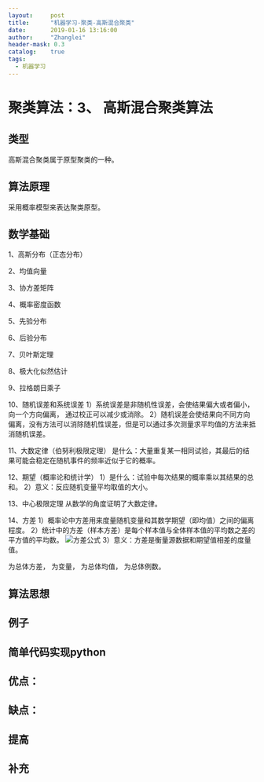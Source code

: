 ```yaml
---
layout:     post
title:      "机器学习-聚类-高斯混合聚类"
date:       2019-01-16 13:16:00
author:     "Zhanglei"
header-mask: 0.3
catalog:    true
tags:
  - 机器学习
---
```



# 聚类算法：3、 高斯混合聚类算法
## 类型
高斯混合聚类属于原型聚类的一种。
## 算法原理
采用概率模型来表达聚类原型。
## 数学基础
1、高斯分布（正态分布）

2、均值向量

3、协方差矩阵

4、概率密度函数

5、先验分布

6、后验分布

7、贝叶斯定理

8、极大化似然估计

9、拉格朗日乘子

10、随机误差和系统误差
1）系统误差是非随机性误差，会使结果偏大或者偏小，向一个方向偏离， 通过校正可以减少或消除。
2）随机误差会使结果向不同方向偏离，没有方法可以消除随机性误差，但是可以通过多次测量求平均值的方法来抵消随机误差。

11、大数定律（伯努利极限定理）
是什么：大量重复某一相同试验，其最后的结果可能会稳定在随机事件的频率近似于它的概率。


12、期望（概率论和统计学）
1）是什么：试验中每次结果的概率乘以其结果的总和。
2）意义：反应随机变量平均取值的大小。

13、中心极限定理
从数学的角度证明了大数定律。

14、方差
1）概率论中方差用来度量随机变量和其数学期望（即均值）之间的偏离程度。
2）统计中的方差（样本方差）是每个样本值与全体样本值的平均数之差的平方值的平均数。
![方差公式](https://zhangleiddd.github.io/img/统计方差.jpg "好图")
3）意义：方差是衡量源数据和期望值相差的度量值。

为总体方差，  为变量，  为总体均值，  为总体例数。
## 算法思想

## 例子

## 简单代码实现python



## 优点：

## 缺点：

## 提高


## 补充

